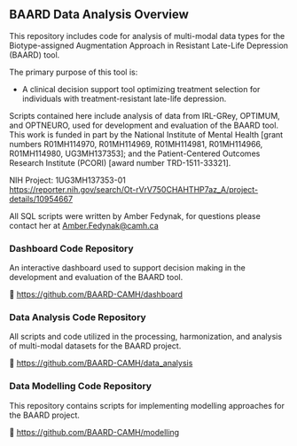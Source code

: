 ## BAARD Data Analysis Overview

This repository includes code for analysis of multi-modal data types for the Biotype-assigned Augmentation Approach in Resistant Late-Life Depression (BAARD) tool. 

The primary purpose of this tool is:
* A clinical decision support tool optimizing treatment selection for individuals with treatment-resistant late-life depression.
  
Scripts contained here include analysis of data from IRL-GRey, OPTIMUM, and OPTNEURO, used for development and evaluation of the BAARD tool.
This work is funded in part by the National Institute of Mental Health [grant numbers R01MH114970, R01MH114969, R01MH114981, R01MH114966, R01MH114980, UG3MH137353]; and the Patient-Centered Outcomes Research Institute (PCORI) [award number TRD-1511-33321].

NIH Project: 1UG3MH137353-01<br>
https://reporter.nih.gov/search/Ot-rVrV750CHAHTHP7az_A/project-details/10954667

All SQL scripts were written by Amber Fedynak, for questions please contact her at Amber.Fedynak@camh.ca

### Dashboard Code Repository

An interactive dashboard used to support decision making in the development and evaluation of the BAARD tool.

🔗 https://github.com/BAARD-CAMH/dashboard

### Data Analysis Code Repository

All scripts and code utilized in the processing, harmonization, and analysis of multi-modal datasets for the BAARD project.

🔗 https://github.com/BAARD-CAMH/data_analysis

### Data Modelling Code Repository
This repository contains scripts for implementing modelling approaches for the BAARD project.

🔗 https://github.com/BAARD-CAMH/modelling



